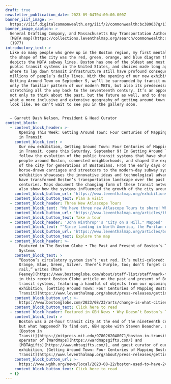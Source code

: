 ```yaml
---
draft: true
newsletter_publication_date: 2023-09-04T04:00:00.000Z
banner_iiif_image: >-
  https://iiif.digitalcommonwealth.org/iiif/2/commonwealth:bc389037q/17,17,3945,1172/2000,/0/default.jpg
banner_image_caption: >
  General Drafting Company, and Massachusetts Bay Transportation Authority,
  [MBTA map](https://collections.leventhalmap.org/search/commonwealth:xs55pv17h)
  (1977)
introductory_text: >
  Like so many people who grew up in the Boston region, my first mental map of
  the shape of the city was the red, green, orange, and blue diagram that
  depicts the MBTA subway lines. Boston has one of the oldest and most extensive
  public transit systems in the United States, and choices made long ago about
  where to lay down transit infrastructure still have profound consequences on
  millions of people’s daily lives. With the opening of our new exhibition
  Getting Around Town on September 9, we’ll be surrounded by transit maps: not
  only the familiar pattern of our modern MBTA, but also its predecessors
  stretching all the way back to the seventeenth century. It’s an opportunity
  not only to think about the past, but the future as well, and to dream about
  what a more inclusive and extensive geography of getting around town might
  look like. We can’t wait to see you in the gallery soon.


  — Garrett Dash Nelson, President & Head Curator
content_block:
  - content_block_header: >-
      Opening This Week: Getting Around Town: Four Centuries of Mapping Boston
      in Transit 
    content_block_text: >
      Our new exhibition, Getting Around Town: Four Centuries of Mapping Boston
      in Transit, opens this Saturday, September 9! In Getting Around Town, we
      follow the evolution of the public transit systems that have shuttled
      people around Boston, connected neighborhoods, and shaped the experience
      of the city for generations of Bostonians. From the early days of
      horse-drawn carriages and streetcars to the modern-day subway system, the
      exhibition showcases the innovative ideas and technological advances that
      have transformed Boston’s transportation landscape over the past four
      centuries. Maps document the changing form of these transit networks, and
      also show how the systems influenced the growth of the city around them. 
    content_block_button_url: 'https://www.leventhalmap.org/exhibitions/'
    content_block_button_text: Plan a visit
  - content_block_header: Three New Atlascope Tours
    content_block_text: "We have three new Atlascope Tours to share! Whether mapping out the sites of an influential photography collection, learning about changing university campuses, or uncovering the hidden history of Massachusetts’s role in the rubber industry,\_Atlascope Tours\_allow you—as either the creator or the tour-taker—to take a stroll through Boston history, exploring the city from the comfort of your couch and screen. \n"
    content_block_button_url: 'https://www.leventhalmap.org/articles/three-new-atlascope-tours/'
    content_block_button_text: Take a tour
  - content_block_header: 'John Winthrop''s "City on a Hill," Mapped'
    content_block_text: "“Since landing in North America, the Puritan colonists had relied on the expertise of Indigenous peoples as they walked forests, farms, and pathways that Algonquian-speaking peoples had created. When the English got lost, Algonquians rescued them. When the English traveled, Algonquians guided them,” writes\_[Nathan Braccio](https://nathanbraccio.com/), Assistant Professor of History at [Lesley University](https://lesley.edu/about/faculty-staff-directory/nathan-braccio), in this new digital publication looking at Indigenous presence in one of the earliest maps of the Massachusetts Bay colony. This digital work is part of the Leventhal Center’s\_[Small Grants for Early Career Digital Publications](http://leventhalmap.org/research/digital-publication-small-grants/)\_program.\n"
    content_block_button_url: 'https://www.leventhalmap.org/articles/braccio-winthrop-map/'
    content_block_button_text: Explore the map
  - content_block_header: >-
      Featured in The Boston Globe • The Past and Present of Boston’s Transit
      Systems 
    content_block_text: >
      “Boston’s circulatory system isn’t just red. It’s multi-colored: Red,
      Orange, Blue, Green, Silver. There’s Purple, too; don’t forget commuter
      rail,” writes [Mark
      Feeney](https://www.bostonglobe.com/about/staff-list/staff/mark-feeney/?p1=Article_Byline)
      in this recent Boston Globe article on the past and present of Boston’s
      transit systems, featuring a handful of objects from our upcoming
      exhibition, [Getting Around Town: Four Centuries of Mapping Boston in
      Transit](https://www.leventhalmap.org/about/press-releases/getting-around-town-opens-fall-2023/). 
    content_block_button_url: >-
      https://www.bostonglobe.com/2023/08/23/arts/change-is-what-cities-do-nothing-drives-that-change-like-mass-transit/
    content_block_button_text: Click here to read
  - content_block_header: Featured in GBH News • Why Doesn’t Boston’s T Run 24/7?
    content_block_text: >
      Boston was a 24-hour transit city at the end of the nineteenth century,
      but what happened? To find out, GBH spoke with Steven Beaucher, author of
      [Boston in
      Transit](https://mitpress.mit.edu/9780262048071/boston-in-transit/),
      operator of [WardMaps](https://wardmapsgifts.com/) and
      [MBTAgifts](https://www.mbtagifts.com/), and guest curator of our upcoming
      exhibition, [Getting Around Town: Four Centuries of Mapping Boston in
      Transit](https://www.leventhalmap.org/about/press-releases/getting-around-town-opens-fall-2023/). 
    content_block_button_url: >-
      https://www.wgbh.org/news/local/2023-08-22/boston-used-to-have-24-hour-train-service-will-all-night-mbta-service-ever-exist 
    content_block_button_text: Click here to read
  - {}
---
```




